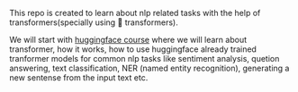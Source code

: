 This repo is created to learn about nlp related tasks with the help of transformers(specially using 🤗 transformers).

We will start with [huggingface course](https://huggingface.co/course/chapter1/1) where we will learn about transformer, how it works, how to use huggingface already trained tranformer models for common nlp tasks like sentiment analysis, quetion answering, text classification, NER (named entity recognition), generating a new sentense from the input text etc.


